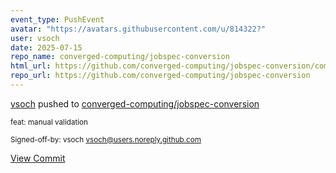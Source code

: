 ```yaml
---
event_type: PushEvent
avatar: "https://avatars.githubusercontent.com/u/814322?"
user: vsoch
date: 2025-07-15
repo_name: converged-computing/jobspec-conversion
html_url: https://github.com/converged-computing/jobspec-conversion/commit/2a93e3ea3d8bbd6e170fb3f398c816e9eb532412
repo_url: https://github.com/converged-computing/jobspec-conversion
---
```


<a href='https://github.com/vsoch' target='_blank'>vsoch</a> pushed to <a href='https://github.com/converged-computing/jobspec-conversion' target='_blank'>converged-computing/jobspec-conversion</a>

<small>feat: manual validation

Signed-off-by: vsoch <vsoch@users.noreply.github.com></small>

<a href='https://github.com/converged-computing/jobspec-conversion/commit/2a93e3ea3d8bbd6e170fb3f398c816e9eb532412' target='_blank'>View Commit</a>
